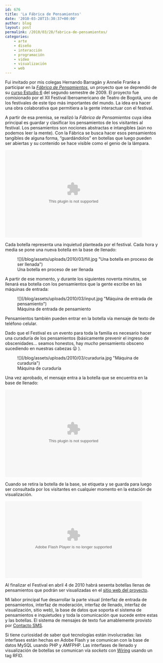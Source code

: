 ```yaml
---
id: 676
title: 'La Fábrica de Pensamientos'
date: '2010-03-28T15:30:37+00:00'
author: blog
layout: post
permalink: /2010/03/28/fabrica-de-pensamientos/
categories:
    - arte
    - diseño
    - interacción
    - programación
    - video
    - visualización
    - web
---
```


Fui invitado por mis colegas Hernando Barragán y Annelie Franke a participar en la *[Fábrica de Pensamientos](http://loquesefabrica.com)*, un proyecto que se deprendió de su [curso Estudio 6](http://designblog.uniandes.edu.co/blogs/dise3135/) del segundo semestre de 2009. El proyecto fue comisionado por el XII Festival Iberoamericano de Teatro de Bogotá, uno de los festivales de este tipo más importantes del mundo. La idea era hacer una obra colaborativa que permitiera a la gente interactuar con el festival.

A partir de esa premisa, se realizó la *Fábrica de Pensamientos* cuya idea principal es guardar y clasificar los pensamientos de los visitantes al festival. Los pensamientos son nociones abstractas e intangibles (aún no podemos leer la mente). Con la Fábrica se busca hacer esos pensamientos tangibles de alguna forma, “guardándolos” en botellas que luego pueden ser abiertas y su contenido se hace visible como el genio de la lámpara.

<object classid="clsid:02bf25d5-8c17-4b23-bc80-d3488abddc6b" codebase="http://www.apple.com/qtactivex/qtplugin.cab#version=6,0,2,0" height="288" width="450"><param name="autoplay" value="false"></param><param name="loop" value="false"></param><param name="controller" value="true"></param><param name="src" value="/blog/wp-content/uploads/2010/03/visualizador.m4v"></param><embed autoplay="false" controller="true" height="288" loop="false" src="/blog/wp-content/uploads/2010/03/visualizador.m4v" type="video/quicktime" width="450"></embed></object>

Cada botella representa una inquietud planteada por el festival. Cada hora y media se pone una nueva botella en la base de llenado:

<figure aria-describedby="caption-attachment-705" class="wp-caption alignnone" id="attachment_705" style="width: 450px">![](/blog/assets/uploads/2010/03/fill.jpg "Una botella en proceso de ser llenada")<figcaption class="wp-caption-text" id="caption-attachment-705">Una botella en proceso de ser llenada</figcaption></figure>

A partir de ese momento, y durante los siguientes noventa minutos, se llenará esa botella con los pensamientos que la gente escribe en las máquinas de entrada:

<figure aria-describedby="caption-attachment-703" class="wp-caption alignnone" id="attachment_703" style="width: 450px">![](/blog/assets/uploads/2010/03/input.jpg "Máquina de entrada de pensamiento")<figcaption class="wp-caption-text" id="caption-attachment-703">Máquina de entrada de pensamiento</figcaption></figure>

Pensamientos también pueden entrar en la botella vía mensaje de texto de teléfono celular.

Dado que el Festival es un evento para toda la familia es necesario hacer una curaduría de los pensamientos (básicamente prevenir el ingreso de obscenidades… seamos honestos, hay *mucho* pensamiento obsceno sucediendo en nuestras cabezas 😛 ).

<figure aria-describedby="caption-attachment-710" class="wp-caption alignnone" id="attachment_710" style="width: 450px">![](/blog/assets/uploads/2010/03/curaduria.jpg "Máquina de curaduría")<figcaption class="wp-caption-text" id="caption-attachment-710">Máquina de curaduría</figcaption></figure>

Una vez aprobado, el mensaje entra a la botella que se encuentra en la base de llenado:

<object classid="clsid:02bf25d5-8c17-4b23-bc80-d3488abddc6b" codebase="http://www.apple.com/qtactivex/qtplugin.cab#version=6,0,2,0" height="288" width="450"><param name="autoplay" value="false"></param><param name="loop" value="false"></param><param name="controller" value="true"></param><param name="src" value="/blog/wp-content/uploads/2010/03/llenado.m4v"></param><embed autoplay="false" controller="true" height="288" loop="false" src="/blog/wp-content/uploads/2010/03/llenado.m4v" type="video/quicktime" width="450"></embed></object>

Cuando se retira la botella de la base, se etiqueta y se guarda para luego ser consultada por los visitantes en cualquier momento en la estación de visualización.

<object classid="clsid:d27cdb6e-ae6d-11cf-96b8-444553540000" codebase="http://download.macromedia.com/pub/shockwave/cabs/flash/swflash.cab#version=6,0,40,0" height="253" width="450"><param name="data" value="http://www.flickr.com/apps/video/stewart.swf?v=71377"></param><param name="flashvars" value="intl_lang=en-us&photo_secret=721f3e0226&photo_id=4470994212"></param><param name="bgcolor" value="#000000"></param><param name="allowFullScreen" value="true"></param><param name="src" value="http://www.flickr.com/apps/video/stewart.swf?v=71377"></param><param name="allowfullscreen" value="true"></param><embed allowfullscreen="true" bgcolor="#000000" data="http://www.flickr.com/apps/video/stewart.swf?v=71377" flashvars="intl_lang=en-us&photo_secret=721f3e0226&photo_id=4470994212" height="253" src="//www.flickr.com/apps/video/stewart.swf?v=71377" type="application/x-shockwave-flash" width="450"></embed></object>

Al finalizar el Festival en abril 4 de 2010 habrá sesenta botellas llenas de pensamientos que podrán ser visualizadas en el [sitio web del proyecto](http://loquesefabrica.com).

Mi labor principal fue desarrollar la parte visual (interfaz de entrada de pensamientos, interfaz de moderación, interfaz de llenado, interfaz de visualización, sitio web), la base de datos que soporta el sistema de pensamientos e inquietudes y toda la comunicación que sucede entre estas y las botellas. El sistema de mensajes de texto fue amablemente provisto por [Contacto SMS](http://www.contactosms.com.co).

Si tiene curiosidad de saber qué tecnologías están involucradas: las interfases están hechas en Adobe Flash y se comunican con la base de datos MySQL usando PHP y AMFPHP. Las interfases de llenado y visualización de botellas se comunican vía *sockets* con [Wiring](http://wiring.org.co/) usando un tag RFID.